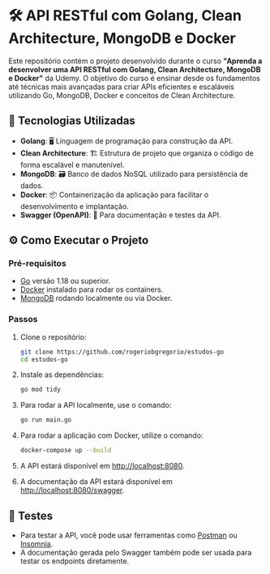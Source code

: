 # 🛠️ API RESTful com Golang, Clean Architecture, MongoDB e Docker

Este repositório contém o projeto desenvolvido durante o curso **"Aprenda a desenvolver uma API RESTful com Golang, Clean Architecture, MongoDB e Docker"** da Udemy. O objetivo do curso é ensinar desde os fundamentos até técnicas mais avançadas para criar APIs eficientes e escaláveis utilizando Go, MongoDB, Docker e conceitos de Clean Architecture.

## 🚀 Tecnologias Utilizadas

* **Golang**: 🖥️ Linguagem de programação para construção da API.
* **Clean Architecture**: 🏗️ Estrutura de projeto que organiza o código de forma escalável e manutenível.
* **MongoDB**: 🗃️ Banco de dados NoSQL utilizado para persistência de dados.
* **Docker**: 📦 Containerização da aplicação para facilitar o desenvolvimento e implantação.
* **Swagger (OpenAPI)**: 📄 Para documentação e testes da API.

## ⚙️ Como Executar o Projeto

### Pré-requisitos

* [Go](https://golang.org/dl/) versão 1.18 ou superior.
* [Docker](https://www.docker.com/) instalado para rodar os containers.
* [MongoDB](https://www.mongodb.com/) rodando localmente ou via Docker.

### Passos

1. Clone o repositório:

   ```bash
   git clone https://github.com/rogeriobgregorio/estudos-go
   cd estudos-go
   ```

2. Instale as dependências:

   ```bash
   go mod tidy
   ```

3. Para rodar a API localmente, use o comando:

   ```bash
   go run main.go
   ```

4. Para rodar a aplicação com Docker, utilize o comando:

   ```bash
   docker-compose up --build
   ```

5. A API estará disponível em [http://localhost:8080](http://localhost:8080).

6. A documentação da API estará disponível em [http://localhost:8080/swagger](http://localhost:8080/swagger).

## 🧪 Testes

* Para testar a API, você pode usar ferramentas como [Postman](https://www.postman.com/) ou [Insomnia](https://insomnia.rest/).
* A documentação gerada pelo Swagger também pode ser usada para testar os endpoints diretamente.

